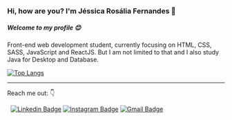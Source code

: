 ### Hi, how are you? I'm Jéssica Rosália Fernandes 👋

##### Welcome to my profile :blush:

Front-end web development student, currently focusing on HTML, CSS, SASS, JavaScript and ReactJS.
But I am not limited to that and I also study Java for Desktop and Database.

[![Top Langs](https://github-readme-stats.vercel.app/api/top-langs/?username=jessicarf18&layout=compact)](https://github.com/jessicarf18/github-readme-stats)

---
Reach me out: :point_down:

&nbsp;
[![Linkedin Badge](https://img.shields.io/badge/linkedin-%230077B5.svg?&style=for-the-badge&logo=linkedin&logoColor=white)](https://www.linkedin.com/in/j%C3%A9ssica-ros%C3%A1lia-fernandes-310899133/)
[![Instagram Badge](https://img.shields.io/badge/instagram-%23E4405F.svg?&style=for-the-badge&logo=instagram&logoColor=white)](https://www.instagram.com/rosalia_fernandes01/)
[![Gmail Badge](https://img.shields.io/badge/-Gmail-c14438?style=flat-square&logo=Gmail&logoColor=white&link=mailto:jessicarosalia678@gmail.com)](jessicarosalia678@gmail.com)
